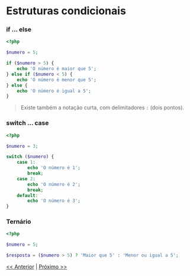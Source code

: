 # Estruturas condicionais

### if ... else

```php
<?php

$numero = 5;

if ($numero > 5) {
    echo 'O número é maior que 5';
} else if ($numero < 5) {
    echo 'O número é menor que 5';
} else {
    echo 'O número é igual a 5';
}

```

> Existe também a notação curta, com delimitadores `:` (dois pontos).

### switch ... case

```php
<?php

$numero = 3;

switch ($numero) {
    case 1:
        echo 'O número é 1';
        break;
    case 2:
        echo 'O número é 2';
        break;
    default:
        echo 'O número é 3';
}

```

### Ternário

```php
<?php

$numero = 5;

$resposta = ($numero > 5) ? 'Maior que 5' : 'Menor ou igual a 5';

```

[<< Anterior](https://github.com/agenciasys/as-capacita/blob/master/PHP-basics/Variaveis.md#variáveis)
|
[Próximo >>](https://github.com/agenciasys/as-capacita/blob/master/PHP-basics/EstruturasRepeticao.md#estruturas-de-repetição)

